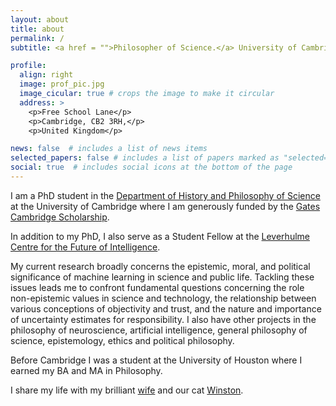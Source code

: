 ```yaml
---
layout: about
title: about
permalink: /
subtitle: <a href = "">Philosopher of Science.</a> University of Cambridge.

profile:
  align: right
  image: prof_pic.jpg
  image_cicular: true # crops the image to make it circular
  address: >
    <p>Free School Lane</p>
    <p>Cambridge, CB2 3RH,</p>
    <p>United Kingdom</p>

news: false  # includes a list of news items
selected_papers: false # includes a list of papers marked as "selected={true}"
social: true  # includes social icons at the bottom of the page
---
```


I am a PhD student in the [Department of History and Philosophy of Science](https://www.hps.cam.ac.uk) at the University of Cambridge where I am generously funded by the [Gates Cambridge Scholarship](https://www.gatescambridge.org/biography/18408/).

In addition to my PhD, I also serve as a Student Fellow at the [Leverhulme Centre for the Future of Intelligence](http://lcfi.ac.uk).

My current research broadly concerns the epistemic, moral, and political significance of machine learning in science and public life. Tackling these issues leads me to confront fundamental questions concerning the role non-epistemic values in science and technology, the relationship between various conceptions of objectivity and trust, and the nature and importance of uncertainty estimates for responsibility. I also have other projects in the philosophy of neuroscience, artificial intelligence, general philosophy of science, epistemology, ethics and political philosophy. 

Before Cambridge I was a student at the University of Houston where I earned my BA and MA in Philosophy.

I share my life with my brilliant [wife](https://paulinaezquerra.github.io) and our cat <a target = "_blank" href="assets/img/winston.jpg">Winston</a>.
